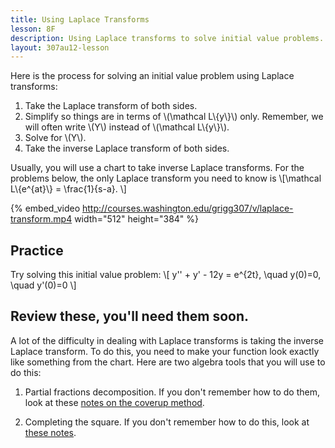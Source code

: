```yaml
---
title: Using Laplace Transforms
lesson: 8F
description: Using Laplace transforms to solve initial value problems. Section 6.2.
layout: 307au12-lesson
---
```


Here is the process for solving an initial value problem using Laplace transforms:

1. Take the Laplace transform of both sides.
2. Simplify so things are in terms of \\(\mathcal L\\{y\\}\\) only. Remember, we will often write \\(Y\\) instead of \\(\mathcal L\\{y\\}\\).
3. Solve for \\(Y\\).
4. Take the inverse Laplace transform of both sides.

Usually, you will use a chart to take inverse Laplace transforms. For the problems below, the only Laplace transform you need to know is
\\[\mathcal L\\{e^{at}\\} = \frac{1}{s-a}. \\]


{% embed_video http://courses.washington.edu/grigg307/v/laplace-transform.mp4 width="512" height="384" %}

## Practice

Try solving this initial value problem:
\\[ y\'\' + y\' - 12y = e^{2t}, \quad y(0)=0, \quad y\'(0)=0 \\]

## Review these, you'll need them soon.

A lot of the difficulty in dealing with Laplace transforms is taking the inverse Laplace transform. To do this, you need to make your function look exactly like something from the chart. Here are two algebra tools that you will use to do this:

1. Partial fractions decomposition. If you don't remember how to do them, look at these [notes on the coverup method][1].

2. Completing the square. If you don't remember how to do this, look at [these notes][2].

[1]: http://math.mit.edu/suppnotes/suppnotes03/h.pdf
[2]: http://www.mathsisfun.com/algebra/completing-square.html
